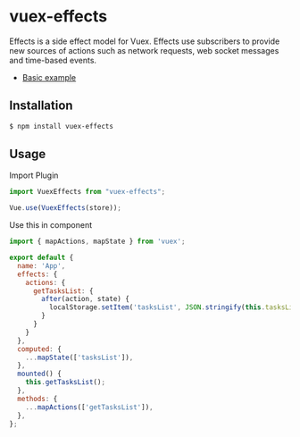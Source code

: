 # vuex-effects

Effects is a side effect model for Vuex. Effects use subscribers to provide new sources of actions such as network requests, web socket messages and time-based events.

- [Basic example](https://qk441m1kmq.codesandbox.io/)

## Installation

```bash
$ npm install vuex-effects
```

## Usage

Import Plugin
```js
import VuexEffects from "vuex-effects";

Vue.use(VuexEffects(store));
```

Use this in component

```js
import { mapActions, mapState } from 'vuex';

export default {
  name: 'App',
  effects: {
    actions: {
      getTasksList: {
        after(action, state) {
          localStorage.setItem('tasksList', JSON.stringify(this.tasksList));
        }
      }
    }
  },
  computed: {
    ...mapState(['tasksList']),
  },
  mounted() {
    this.getTasksList();
  },
  methods: {
    ...mapActions(['getTasksList']),
  },
};
```
